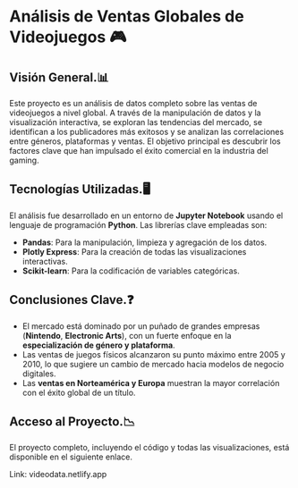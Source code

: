 # Análisis de Ventas Globales de Videojuegos 🎮

## **Visión General**.📊

Este proyecto es un análisis de datos completo sobre las ventas de videojuegos a nivel global. A través de la manipulación de datos y la visualización interactiva, se exploran las tendencias del mercado, se identifican a los publicadores más exitosos y se analizan las correlaciones entre géneros, plataformas y ventas. El objetivo principal es descubrir los factores clave que han impulsado el éxito comercial en la industria del gaming.

## **Tecnologías Utilizadas**.🖥️

El análisis fue desarrollado en un entorno de **Jupyter Notebook** usando el lenguaje de programación **Python**. Las librerías clave empleadas son:

* **Pandas**: Para la manipulación, limpieza y agregación de los datos.
* **Plotly Express**: Para la creación de todas las visualizaciones interactivas.
* **Scikit-learn**: Para la codificación de variables categóricas.

## **Conclusiones Clave**.❓

* El mercado está dominado por un puñado de grandes empresas (**Nintendo**, **Electronic Arts**), con un fuerte enfoque en la **especialización de género y plataforma**.
* Las ventas de juegos físicos alcanzaron su punto máximo entre 2005 y 2010, lo que sugiere un cambio de mercado hacia modelos de negocio digitales.
* Las **ventas en Norteamérica y Europa** muestran la mayor correlación con el éxito global de un título.

## **Acceso al Proyecto**.📉

El proyecto completo, incluyendo el código y todas las visualizaciones, está disponible en el siguiente enlace.

Link: videodata.netlify.app
